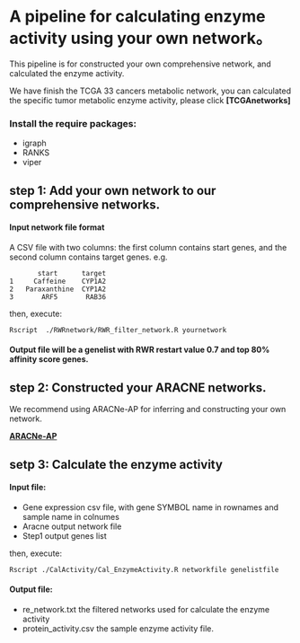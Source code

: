 # A pipeline for calculating enzyme activity using your own network。

This pipeline is for constructed your own comprehensive network, and calculated the enzyme activity. 

We have finish the TCGA 33 cancers metabolic network, you can calculated the specific tumor metabolic enzyme activity, please click  **[TCGAnetworks]**

### Install the require packages:
- igraph
- RANKS
- viper


## step 1: Add your own network to our comprehensive networks.
#### Input network file format
A CSV file with two columns: the first column contains start genes, and the second column contains target genes. e.g.
   
           start      target
    1     Caffeine    CYP1A2
    2   Paraxanthine  CYP1A2
    3       ARF5       RAB36

then, execute:

    Rscript  ./RWRnetwork/RWR_filter_network.R yournetwork

#### Output file will be a genelist with RWR restart value 0.7 and top 80% affinity score genes.

## step 2: Constructed your ARACNE networks.
We recommend using ARACNe-AP for inferring and constructing your own network.

**[ARACNe-AP](https://github.com/califano-lab/ARACNe-AP)**

## setp 3: Calculate the enzyme activity
#### Input file:
- Gene expression csv file, with gene SYMBOL name in rownames and sample name in colnumes
- Aracne output network file
- Step1 output genes list

then, execute:

    Rscript ./CalActivity/Cal_EnzymeActivity.R networkfile genelistfile

#### Output file:
- re_network.txt the filtered networks used for calculate the enzyme activity
- protein_activity.csv the sample enzyme activity file.


